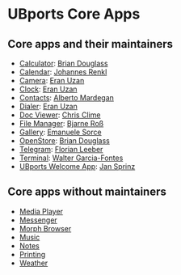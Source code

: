 # UBports Core Apps

## Core apps and their maintainers

- [Calculator](https://gitlab.com/ubports/app-dev/calculator-app): [Brian Douglass](https://github.com/bhdouglass)
- [Calendar](https://github.com/ubports/calendar-app): [Johannes Renkl](https://github.com/hummlbach)
- [Camera](https://github.com/ubports/camera-app): [Eran Uzan](https://github.com/dark-eye)
- [Clock](https://github.com/ubports/clock-app): [Eran Uzan](https://github.com/dark-eye)
- [Contacts](https://github.com/ubports/address-book-app): [Alberto Mardegan](https://github.com/mardy)
- [Dialer](https://github.com/ubports/dialer-app): [Eran Uzan](https://github.com/dark-eye)
- [Doc Viewer](https://github.com/ubports/docviewer-app): [Chris Clime](https://github.com/balcy)
- [File Manager](https://github.com/ubports/filemanager-app): [Bjarne Roß](https://github.com/nfsprodriver)
- [Gallery](https://github.com/ubports/gallery-app): [Emanuele Sorce](https://github.com/TronFortyTwo)
- [OpenStore](https://github.com/UbuntuOpenStore/openstore-app): [Brian Douglass](https://github.com/bhdouglass)
- [Telegram](https://github.com/ubports/telegram-app): [Florian Leeber](https://github.com/Flohack74)
- [Terminal](https://github.com/ubports/terminal-app): [Walter Garcia-Fontes](https://github.com/wagafo)
- [UBports Welcome App](https://github.com/ubports/ubports-app): [Jan Sprinz](https://github.com/NeoTheThird)

## Core apps without maintainers

- [Media Player](https://github.com/ubports/mediaplayer-app)
- [Messenger](https://github.com/ubports/messaging-app)
- [Morph Browser](https://github.com/ubports/morph-browser)
- [Music](https://github.com/ubports/music-app)
- [Notes](https://github.com/ubports/notes-app)
- [Printing](https://github.com/ubports/ubuntu-printing-app)
- [Weather](https://github.com/ubports/weather-app)
